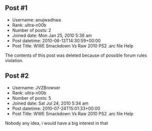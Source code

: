 ## Post #1
- Username: anujwadhwa
- Rank: ultra-n00b
- Number of posts: 2
- Joined date: Mon Jan 25, 2010 5:38 am
- Post datetime: 2010-06-13T14:30:59+00:00
- Post Title: WWE Smackdown Vs Raw 2010 PS2 .arc file Help

The contents of this post was deleted because of possible forum rules violation.
## Post #2
- Username: JVZBrowser
- Rank: ultra-n00b
- Number of posts: 5
- Joined date: Sat Jul 24, 2010 5:34 am
- Post datetime: 2010-07-24T15:01:33+00:00
- Post Title: WWE Smackdown Vs Raw 2010 PS2 .arc file Help

Nobody any idea, i would have a big interest in that
